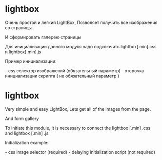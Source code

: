 # lightbox

Очень простой и легкий LightBox,
Позволяет получить все изображения со страницы.

И сформировать галерею страницы

Для инициализации данного модуля надо подключить lightbox[.min].css и lightbox[.min].js

Пример инициализации: 

<script src="lightbox.min.js"></script>
<script>
    window.addEventListener('load' , function ()
    {
        window.LightBox(<selector>,<timeout>);
    });
</script>

<selector> - css селектор изображений (обязательный параметр) 
<timeout> - отсрочка инициализации скрипта ( не обязательный параметр )



# lightbox

Very simple and easy LightBox,
Lets get all of the images from the page.

And form gallery

To initiate this module, it is necessary to connect the lightbox [.min] .css and lightbox [.min] .js

Initialization example:

<script src = "lightbox.min.js"> </ script>
<script>
     window.addEventListener ( 'load', function ()
     {
         window.LightBox (<selector>, <timeout>);
     });
</script>

<selector> - css image selector (required)
<timeout> - delaying initialization script (not required)
